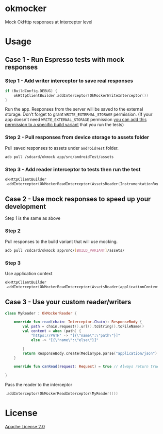 # okmocker
Mock OkHttp responses at Interceptor level

# Usage

## Case 1 - Run Espresso tests with mock responses
### Step 1 - Add writer interceptor to save real responses
```kotlin
if (BuildConfig.DEBUG) {
    okHttpClientBuilder.addInterceptor(OkMockerWriteInterceptor())
}
```
Run the app. Responses from the server will be saved to the external storage. Don't forget to grant `WRITE_EXTERNAL_STORAGE` permission. (If your app doesn't need `WRITE_EXTERNAL_STORAGE` permission [you can add this permission to a specific build variant](https://medium.com/android-bits/implement-build-variant-specific-permissions-a330540871b0) that you run the tests)

### Step 2 - Pull responses from device storage to assets folder
Pull saved responses to assets under `androidTest` folder.
```bash
adb pull /sdcard/okmock app/src/androidTest/assets
```

### Step 3 - Add reader interceptor to tests then run the test
```kotlin
okHttpClientBuilder
.addInterceptor(OkMockerReadInterceptor(AssetsReader(InstrumentationRegistry.getContext().assets)))
```

## Case 2 - Use mock responses to speed up your development
Step 1 is the same as above
 
### Step 2 
Pull responses to the build variant that will use mocking.
```bash
adb pull /sdcard/okmock app/src/[BUILD_VARIANT]/assets/
````
### Step 3
Use application context
```kotlin
okHttpClientBuilder
.addInterceptor(OkMockerReadInterceptor(AssetsReader(applicationContext.assets)))
```

## Case 3 - Use your custom reader/writers
```kotlin
class MyReader : OkMockerReader {

    override fun read(chain: Interceptor.Chain): ResponseBody {
        val path = chain.request().url().toString().toFileName()
        val content = when (path) {
            "https://PATH" -> "[{\"name\":\"path\"}]"
            else -> "[{\"name\":\"else\"}]"

        }
        return ResponseBody.create(MediaType.parse("application/json"), content)
    }

    override fun canRead(request: Request) = true // Always return true

}
```

Pass the reader to the interceptor

```kotlin
.addInterceptor(OkMockerReadInterceptor(MyReader()))
```

# License
[Apache License 2.0](https://github.com/faruktoptas/okmocker/blob/master/LICENSE)
